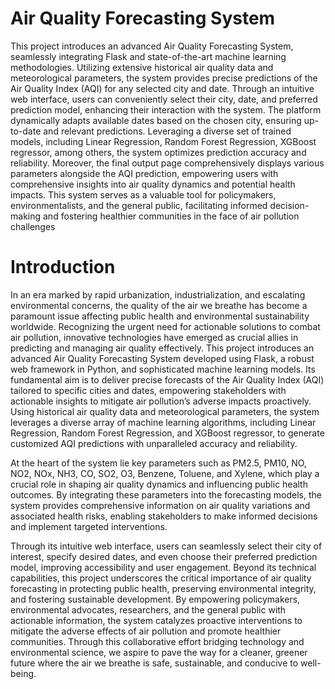 # Air Quality Forecasting System

This project introduces an advanced Air Quality Forecasting System, seamlessly integrating Flask and state-of-the-art machine learning methodologies. Utilizing extensive historical air quality data and meteorological parameters, the system provides precise predictions of the Air Quality Index (AQI) for any selected city and date. Through an intuitive web interface, users can conveniently select their city, date, and preferred prediction model, enhancing their interaction with the system. The platform dynamically adapts available dates based on the chosen city, ensuring up-to-date and relevant predictions. Leveraging a diverse set of trained models, including Linear Regression, Random Forest Regression, XGBoost regressor, among others, the system optimizes prediction accuracy and reliability. Moreover, the final output page comprehensively displays various parameters alongside the AQI prediction, empowering users with comprehensive insights into air quality dynamics and potential health impacts. This system serves as a valuable tool for policymakers, environmentalists, and the general public, facilitating informed decision-making and fostering healthier communities in the face of air pollution challenges

# Introduction

In an era marked by rapid urbanization, industrialization, and escalating environmental concerns, the quality of the air we breathe has become a paramount issue affecting public health and environmental sustainability worldwide. Recognizing the urgent need for actionable solutions to combat air pollution, innovative technologies have emerged as crucial allies in predicting and managing air quality effectively. This project introduces an advanced Air Quality Forecasting System developed using Flask, a robust web framework in Python, and sophisticated machine learning models. Its fundamental aim is to deliver precise forecasts of the Air Quality Index (AQI) tailored to specific cities and dates, empowering stakeholders with actionable insights to mitigate air pollution’s adverse impacts proactively. Using historical air quality data and meteorological parameters, the system leverages a diverse array of machine learning algorithms, including Linear Regression, Random Forest Regression, and XGBoost regressor, to generate customized AQI predictions with unparalleled accuracy and reliability.

At the heart of the system lie key parameters such as PM2.5, PM10, NO, NO2, NOx, NH3, CO, SO2, O3, Benzene, Toluene, and Xylene, which play a crucial role in shaping air quality dynamics and influencing public health outcomes. By integrating these parameters into the forecasting models, the system provides comprehensive information on air quality variations and associated health risks, enabling stakeholders to make informed decisions and implement targeted interventions.

Through its intuitive web interface, users can seamlessly select their city of interest, specify desired dates, and even choose their preferred prediction model, improving accessibility and user engagement. Beyond its technical capabilities, this project underscores the critical importance of air quality forecasting in protecting public health, preserving environmental integrity, and fostering sustainable development. By empowering policymakers, environmental advocates, researchers, and the general public with actionable information, the system catalyzes proactive interventions to mitigate the adverse effects of air pollution and promote healthier communities. Through this collaborative effort bridging technology and environmental science, we aspire to pave the way for a cleaner, greener future where the air we breathe is safe, sustainable, and conducive to well-being.
